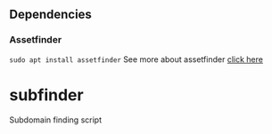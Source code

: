 ## Dependencies
### Assetfinder
`sudo apt install assetfinder`
See more about assetfinder [click here](https://www.kali.org/tools/assetfinder/)
# subfinder
Subdomain finding script
